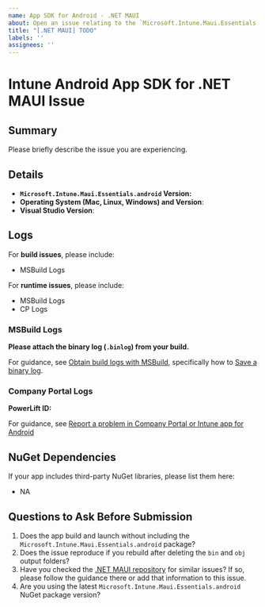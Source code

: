 ```yaml
---
name: App SDK for Android - .NET MAUI
about: Open an issue relating to the `Microsoft.Intune.Maui.Essentials.android` NuGet package.
title: "[.NET MAUI] TODO"
labels: ''
assignees: ''
---
```


# Intune Android App SDK for .NET MAUI Issue

## Summary

Please briefly describe the issue you are experiencing.

## Details

- **`Microsoft.Intune.Maui.Essentials.android` Version:**
- **Operating System (Mac, Linux, Windows) and Version**:
- **Visual Studio Version**:

## Logs

For **build issues**, please include:

- MSBuild Logs

For **runtime issues**, please include:

- MSBuild Logs
- CP Logs

### MSBuild Logs

**Please attach the binary log (`.binlog`) from your build.**

For guidance, see
[Obtain build logs with MSBuild](https://learn.microsoft.com/visualstudio/msbuild/obtaining-build-logs-with-msbuild?view=vs-2022), specifically
how to [Save a binary log](https://learn.microsoft.com/visualstudio/msbuild/obtaining-build-logs-with-msbuild?view=vs-2022#save-a-binary-log).

### Company Portal Logs

**PowerLift ID:**

For guidance, see
[Report a problem in Company Portal or Intune app for Android](https://learn.microsoft.com/mem/intune/user-help/send-logs-to-your-it-admin-by-email-android)

## NuGet Dependencies

If your app includes third-party NuGet libraries, please list them here:

- NA

## Questions to Ask Before Submission

1. Does the app build and launch without including the `Microsoft.Intune.Maui.Essentials.android` package?
2. Does the issue reproduce if you rebuild after deleting the `bin` and `obj` output folders?
3. Have you checked the [.NET MAUI repository](https://github.com/dotnet/maui/issues) for similar issues? If so, please follow the guidance there or add that information to this issue.
4. Are you using the latest `Microsoft.Intune.Maui.Essentials.android` NuGet package version?
